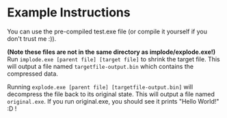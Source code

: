 # Example Instructions #
You can use the pre-compiled test.exe file (or compile it yourself if you don't trust me :)).

**(Note these files are not in the same directory as implode/explode.exe!)**
Run `implode.exe [parent file] [target file]` to shrink the target file.
This will output a file named `targetfile-output.bin` which contains the compressed data.

Running `explode.exe [parent file] [targetfile-output.bin]` will decompress the file back to its original state.
This will output a file named `original.exe`. If you run original.exe, you should see it prints "Hello World!" :D !